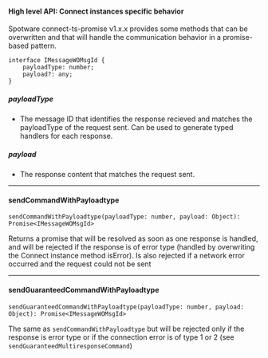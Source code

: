 #### High level API: Connect instances specific behavior
Spotware connect-ts-promise v1.x.x provides some methods that can be overwritten and that will handle 
the communication behavior in a promise-based pattern.

```
interface IMessageWOMsgId {
    payloadType: number;
    payload?: any;
}
```
##### payloadType
* The message ID that identifies the response recieved and matches the payloadType of the request sent.
Can be used to generate typed handlers for each response.
##### payload
* The response content that matches the request sent.

---
#### sendCommandWithPayloadtype
```
sendCommandWithPayloadtype(payloadType: number, payload: Object): Promise<IMessageWOMsgId>
```
Returns a promise that will be resolved as soon as one response is handled, and will be rejected if the response is of error type (handled by overwriting the Connect instance method isError). Is also rejected if a network error occurred and the request could not be sent

---
#### sendGuaranteedCommandWithPayloadtype
```
sendGuaranteedCommandWithPayloadtype(payloadType: number, payload: Object): Promise<IMessageWOMsgId>
```
The same as `sendCommandWithPayloadtype` but will be rejected only if the response is error type
or if the connection error is of type 1 or 2 (see `sendGuaranteedMultiresponseCommand`)
